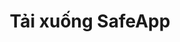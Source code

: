 ---
url: download
picture: /static/img/remote-working-scaled.jpeg
title: Tải xuống SafeApp
message: Phần mềm giúp mọi người làm việc được tập trung.
windows:
    version: Windows version 0.1
    filename: SafeApp-v0.1.407.511.msi
---
